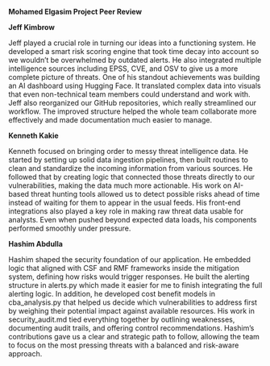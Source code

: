 **Mohamed Elgasim Project Peer Review**   


**Jeff Kimbrow**


Jeff played a crucial role in turning our ideas into a functioning system. He developed a smart risk scoring engine that took time decay into account so we wouldn’t be overwhelmed by outdated alerts. He also integrated multiple intelligence sources including EPSS, CVE, and OSV to give us a more complete picture of threats.
One of his standout achievements was building an AI dashboard using Hugging Face. It translated complex data into visuals that even non-technical team members could understand and work with.
Jeff also reorganized our GitHub repositories, which really streamlined our workflow. The improved structure helped the whole team collaborate more effectively and made documentation much easier to manage.

**Kenneth Kakie**

Kenneth focused on bringing order to messy threat intelligence data. He started by setting up solid data ingestion pipelines, then built routines to clean and standardize the incoming information from various sources.
He followed that by creating logic that connected those threats directly to our vulnerabilities, making the data much more actionable. His work on AI-based threat hunting tools allowed us to detect possible risks ahead of time instead of waiting for them to appear in the usual feeds.
His front-end integrations also played a key role in making raw threat data usable for analysts. Even when pushed beyond expected data loads, his components performed smoothly under pressure.

**Hashim Abdulla**

Hashim shaped the security foundation of our application. He embedded logic that aligned with CSF and RMF frameworks inside the mitigation system, defining how risks would trigger responses.
He built the alerting structure in alerts.py which made it easier for me to finish integrating the full alerting logic. In addition, he developed cost benefit models in cba_analysis.py that helped us decide which vulnerabilities to address first by weighing their potential impact against available resources.
His work in security_audit.md tied everything together by outlining weaknesses, documenting audit trails, and offering control recommendations. Hashim’s contributions gave us a clear and strategic path to follow, allowing the team to focus on the most pressing threats with a balanced and risk-aware approach.
